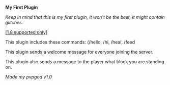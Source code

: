 **My First Plugin**

*Keep in mind that this is my first plugin, it won't be the best, it might contain glitches.*

<u>[1.8 supported only]</u>

This plugin includes these commands: (/hello, /hi, /heal, /feed

This plugin sends a welcome message for everyone joining the server.

This plugin also sends a message to the player what block you are standing on.

*Made my pvpgod*
*v1.0*
